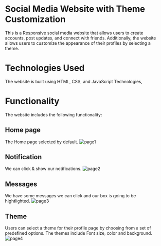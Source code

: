 # Social Media Website with Theme Customization
This is a Responsive social media website that allows users to create accounts, post updates, and connect with friends. 
Additionally, the website allows users to customize the appearance of their profiles by selecting a theme.

# Technologies Used
The website is built using HTML, CSS, and JavaScript Technologies,

# Functionality
The website includes the following functionality:

## Home page
The Home page selected by default.
![page1](https://user-images.githubusercontent.com/120890878/229287388-a51c6b63-880b-40cf-8abf-c77c86c8c9a4.png)

## Notification
We can click & show our notifications.
![page2](https://user-images.githubusercontent.com/120890878/229287660-4a83ffba-5aa8-4cc0-914f-74b956812cc9.png)

## Messages
We have some messages we can click and our box is going to be hightlighted.
![page3](https://user-images.githubusercontent.com/120890878/229287755-83cf78ab-f425-4c46-bf32-cf1c271c9421.png)

## Theme 
Users can select a theme for their profile page by choosing from a set of predefined options. The themes include Font size, color and background.
![page4](https://user-images.githubusercontent.com/120890878/229287819-b0e81fd7-e2f9-4ca6-9018-9f6ebf378457.png)
